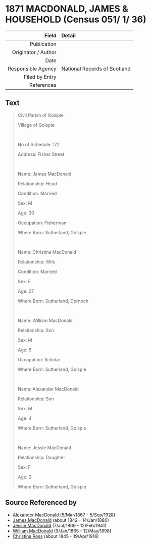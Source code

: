 ﻿---
layout: page
permalink: /sources/s96734475
---

# 1871 MACDONALD, JAMES & HOUSEHOLD (Census 051/ 1/ 36)

Field | Detail
---:|:---
Publication | 
Originator / Author | 
Date | 
Responsible Agency | National Records of Scotland
Filed by Entry | 
References | 

## Text

> Civil Parish of Golspie
>
> Village of Golspie
>
> <br/>
>
> No of Schedule: 172
>
> Address: Fisher Street
>
> <br/>
>
> Name: James MacDonald
>
> Relationship: Head
>
> Condition: Married
>
> Sex: M
>
> Age: 30
>
> Occupation: Fisherman
>
> Where Born: Sutherland, Golspie
>
> <br/>
>
> Name: Christina MacDonald
>
> Relationship: Wife
>
> Condition: Married
>
> Sex: F
>
> Age: 27
>
> Where Born: Sutherland, Dornoch
>
> <br/>
>
> Name: William MacDonald
>
> Relationship: Son
>
> Sex: M
>
> Age: 6
>
> Occupation: Scholar
>
> Where Born: Sutherland, Golspie
>
> <br/>
>
> Name: Alexander MacDonald
>
> Relationship: Son
>
> Sex: M
>
> Age: 4
>
> Where Born: Sutherland, Golspie
>
> <br/>
>
> Name: Jessie MacDonald
>
> Relationship: Daughter
>
> Sex: F
>
> Age: 2
>
> Where Born: Sutherland, Golspie
>

## Source Referenced by

* [Alexander MacDonald](../people/@81905126@-alexander-macdonald-b1867-3-5-d1928-9-5.md) (5/Mar/1867 - 5/Sep/1928)
* [James MacDonald](../people/@74881641@-james-macdonald-b1842-d1880-1-14.md) (about 1842 - 14/Jan/1880)
* [Jessie MacDonald](../people/@97412403@-jessie-macdonald-b1869-7-7-d1941-2-12.md) (7/Jul/1869 - 12/Feb/1941)
* [William MacDonald](../people/@76505641@-william-macdonald-b1865-1-9-d1898-5-12.md) (9/Jan/1865 - 12/May/1898)
* [Christina Ross](../people/@81183416@-christina-ross-b1845-d1916-4-19.md) (about 1845 - 19/Apr/1916)
